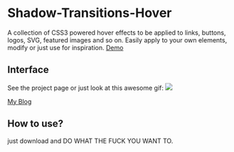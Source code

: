 # Shadow-Transitions-Hover
A collection of CSS3 powered hover effects to be applied to links, buttons, logos, SVG, featured images and so on. Easily apply to your own elements, modify or just use for inspiration. 
[Demo](http://ViggoZ.github.io/Shadow-Transitions-Hover) 

## Interface
See the project page or just look at this awesome gif:
![](http://ViggoZ.github.io/Shadow-Transitions-Hover/Shadow-Transitions-Hover.gif)

[My Blog](http://www.viggoz.com)

## How to use?
just download and DO WHAT THE FUCK YOU WANT TO.
